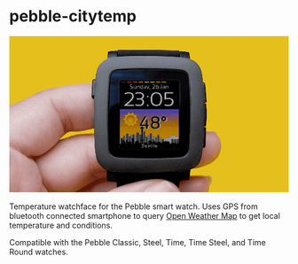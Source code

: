 # pebble-citytemp

![Slideshow of different weather/city modes for pebble-citytemp](assets/demo.gif)

Temperature watchface for the Pebble smart watch. Uses GPS from bluetooth connected smartphone to query [Open Weather Map](https://openweathermap.org/) to get local temperature and conditions.

Compatible with the Pebble Classic, Steel, Time, Time Steel, and Time Round watches.
